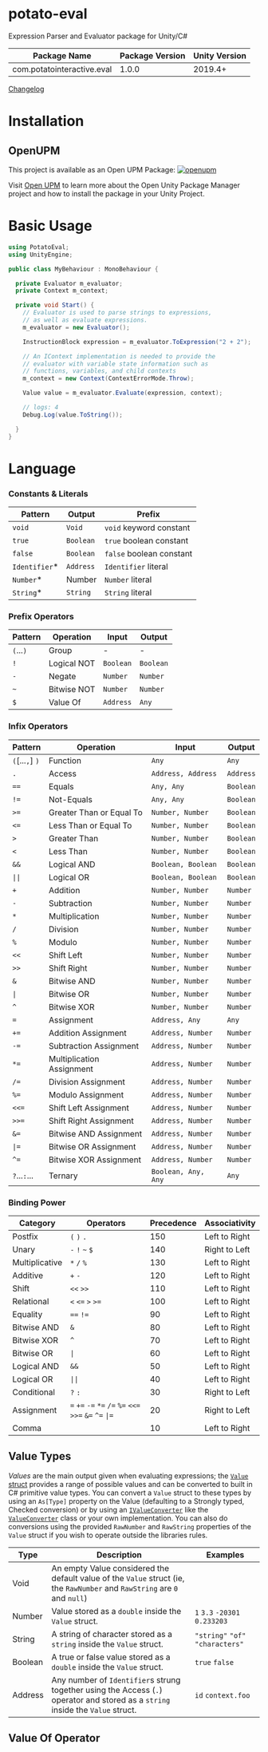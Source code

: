 # potato-eval
Expression Parser and Evaluator package for Unity/C#

| Package Name | Package Version | Unity Version |
|-----|-----|-----|
| com.potatointeractive.eval | 1.0.0 | 2019.4+ |

[Changelog](CHANGELOG.md)

# Installation

## OpenUPM
This project is available as an Open UPM Package: [![openupm](https://img.shields.io/npm/v/com.potatointeractive.eval?label=openupm&registry_uri=https://package.openupm.com)](https://openupm.com/packages/com.potatointeractive.eval/)

Visit [Open UPM](https://openupm.com) to learn more about the Open Unity Package Manager project and how to install the package in your Unity Project.

# Basic Usage
```csharp
using PotatoEval;
using UnityEngine;

public class MyBehaviour : MonoBehaviour {

  private Evaluator m_evaluator;
  private Context m_context;

  private void Start() {
    // Evaluator is used to parse strings to expressions, 
    // as well as evaluate expressions.
    m_evaluator = new Evaluator();

    InstructionBlock expression = m_evaluator.ToExpression("2 + 2");

    // An IContext implementation is needed to provide the
    // evaluator with variable state information such as 
    // functions, variables, and child contexts
    m_context = new Context(ContextErrorMode.Throw);

    Value value = m_evaluator.Evaluate(expression, context);

    // logs: 4
    Debug.Log(value.ToString());

  }
}
```

# Language
### Constants & Literals
| Pattern | Output | Prefix |
|-----|----|----|
| `void` | `Void` | `void` keyword constant |
| `true` | `Boolean` | `true` boolean constant |
| `false` | `Boolean` | `false` boolean constant |
| `Identifier`* | `Address` | `Identifier` literal |
| `Number`* | Number | `Number` literal |
| `String`* | `String` | `String` literal |

### Prefix Operators
| Pattern | Operation | Input | Output
|----|----|----|----|
| `(`...`)` | Group | - | - |
| `!` | Logical NOT | `Boolean` | `Boolean` |
| `-` | Negate | `Number` | `Number` |
| `~` | Bitwise NOT | `Number` | `Number` |
| `$` | Value Of | `Address` | `Any` |

### Infix Operators
| Pattern | Operation | Input | Output |
|----|----|----|----|
| `(`[...`,`] `)` | Function | `Any` | `Any` | 
| `.` | Access | `Address, Address` | `Address` |
| `==` | Equals | `Any, Any` | `Boolean` |
| `!=` | Not-Equals | `Any, Any` | `Boolean` |
| `>=` | Greater Than or Equal To | `Number, Number` | `Boolean` |
| `<=` | Less Than or Equal To | `Number, Number` | `Boolean` |
| `>` | Greater Than | `Number, Number` | `Boolean` |
| `<` | Less Than | `Number, Number` | `Boolean` |
| `&&` | Logical AND | `Boolean, Boolean` | `Boolean` |
| `\|\|` | Logical OR | `Boolean, Boolean` | `Boolean` |
| `+` | Addition | `Number, Number` | `Number` |
| `-` | Subtraction | `Number, Number` | `Number` |
| `*` | Multiplication | `Number, Number` | `Number` |
| `/` | Division | `Number, Number` | `Number` |
| `%` | Modulo | `Number, Number` | `Number` |
| `<<` | Shift Left | `Number, Number` | `Number` |
| `>>` | Shift Right | `Number, Number` | `Number` |
| `&` | Bitwise AND | `Number, Number` | `Number` |
| `\|` | Bitwise OR | `Number, Number` | `Number` |
| `^` | Bitwise XOR | `Number, Number` | `Number` |
| `=` | Assignment | `Address, Any` | `Any` |
| `+=` | Addition Assignment | `Address, Number` | `Number` |
| `-=` | Subtraction Assignment | `Address, Number` | `Number` |
| `*=` | Multiplication Assignment | `Address, Number` | `Number` |
| `/=` | Division Assignment | `Address, Number` | `Number` |
| `%=` | Modulo Assignment | `Address, Number` | `Number` |
| `<<=` | Shift Left Assignment | `Address, Number` | `Number` |
| `>>=` | Shift Right Assignment | `Address, Number` | `Number` |
| `&=` | Bitwise AND Assignment | `Address, Number` | `Number` |
| `\|=` | Bitwise OR Assignment | `Address, Number` | `Number` |
| `^=` | Bitwise XOR Assignment | `Address, Number` | `Number` |
| `?`...`:`... | Ternary | `Boolean, Any, Any` | `Any` |



### Binding Power
| Category | Operators | Precedence | Associativity |
|----|----|----|----|
| Postfix | `(` `)` `.` | 150 | Left to Right |
| Unary | `-` `!` `~` `$` | 140 | Right to Left |
| Multiplicative | `*` `/` `%` | 130 | Left to Right |
| Additive | `+` `-` | 120 | Left to Right |
| Shift | `<<` `>>` | 110 | Left to Right | 
| Relational | `<` `<=` `>` `>=` | 100 | Left to Right |
| Equality | `==` `!=` | 90 | Left to Right |
| Bitwise AND | `&` | 80 | Left to Right |
| Bitwise XOR | `^` | 70 | Left to Right |
| Bitwise OR | `\|` | 60 | Left to Right |
| Logical AND | `&&` | 50 | Left to Right |
| Logical OR | `\|\|` | 40 | Left to Right |
| Conditional | `?` `:` | 30 | Right to Left |
| Assignment | `=` `+=` `-=` `*=` `/=` `%=` `<<=` `>>=` `&=` `^=` `\|=` | 20 | Right to Left |
| Comma | | 10 | Left to Right |


## Value Types

_Values_ are the main output given when evaluating expressions; the [`Value` struct](Assets/PotatoEval/Value.cs) provides a range of possible values and can be converted to built in C# primitive value types. You can convert a `Value` struct to these types by using an `As[Type]` property on the Value (defaulting to a Strongly typed, Checked conversion) or by using an [`IValueConverter`](Assets/PotatoEval/IValueConverter.cs) like the [`ValueConverter`](Assets/PotatoEval/ValueConverter.cs) class or your own implementation. You can also do conversions using the provided `RawNumber` and `RawString` properties of the `Value` struct if you wish to operate outside the libraries rules. 

| Type | Description | Examples |
|-----|-----|-----|
| Void | An empty Value considered the default value of the `Value` struct (ie, the `RawNumber` and `RawString` are `0` and `null`) | |
| Number | Value stored as a `double` inside the `Value` struct. | `1` `3.3` `-20301` `0.233203`|
| String | A string of character stored as a `string` inside the `Value` struct. | `"string"` `"of"` `"characters"` |
| Boolean | A true or false value stored as a `double` inside the `Value` struct. | `true` `false` |
| Address | Any number of `Identifier`s strung together using the Access (`.`) operator and stored as a `string` inside the `Value` struct. | `id` `context.foo` |

## Value Of Operator


